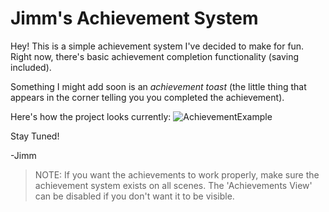 # Jimm's Achievement System

Hey! This is a simple achievement system I've decided to make for fun.
Right now, there's basic achievement completion functionality (saving included).

Something I might add soon is an _achievement toast_ (the little thing that appears in the corner telling you you completed the achievement). 

Here's how the project looks currently:
![AchievementExample](https://github.com/user-attachments/assets/38234494-841f-4611-867f-7c88bc4d70c0)

Stay Tuned!

-Jimm

> NOTE: If you want the achievements to work properly, make sure the achievement system exists on all scenes. 
The 'Achievements View' can be disabled if you don't want it to be visible.